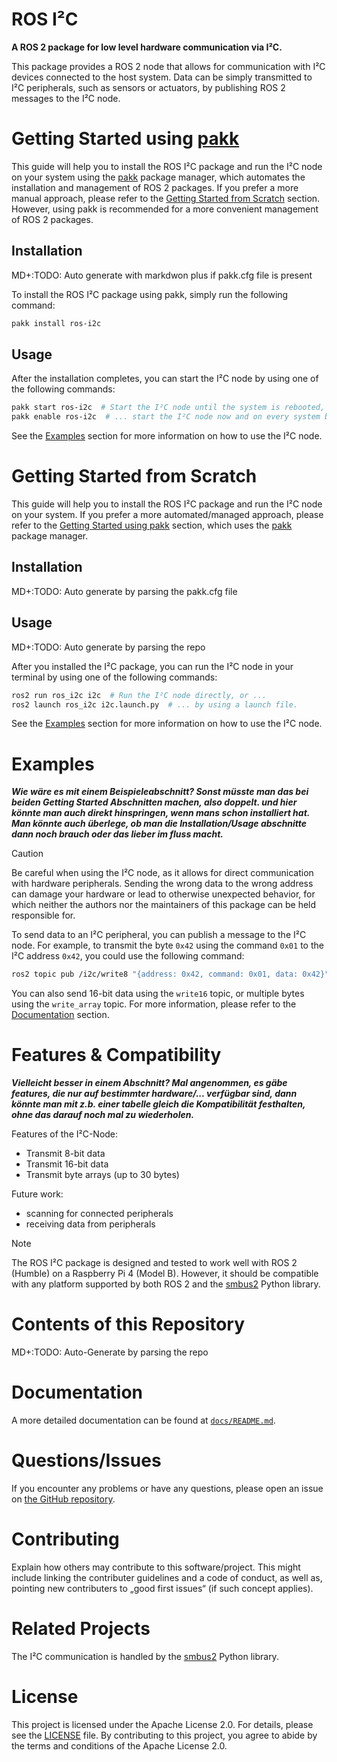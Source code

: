 # ROS I²C

**A ROS 2 package for low level hardware communication via I²C.**

This package provides a ROS 2 node that allows for communication with I²C devices connected to the host system. Data can be simply transmitted to I²C peripherals, such as sensors or actuators, by publishing ROS 2 messages to the I²C node.

# Getting Started using [pakk](https://github.com/iCampus-Wildau/pakk)

This guide will help you to install the ROS I²C package and run the I²C node on your system using the [pakk](https://github.com/iCampus-Wildau/pakk) package manager, which automates the installation and management of ROS 2 packages. If you prefer a more manual approach, please refer to the [Getting Started from Scratch](#getting-started-from-scratch) section. However, using pakk is recommended for a more convenient management of ROS 2 packages.

## Installation

MD+:TODO: Auto generate with markdwon plus if pakk.cfg file is present

To install the ROS I²C package using pakk, simply run the following command:

```bash
pakk install ros-i2c
```

## Usage

After the installation completes, you can start the I²C node by using one of the following commands:

```bash
pakk start ros-i2c  # Start the I²C node until the system is rebooted, or ...
pakk enable ros-i2c  # ... start the I²C node now and on every system boot.
```

See the [Examples](#examples) section for more information on how to use the I²C node.

# Getting Started from Scratch 

This guide will help you to install the ROS I²C package and run the I²C node on your system. If you prefer a more automated/managed approach, please refer to the [Getting Started using pakk](#getting-started-using-pakk) section, which uses the [pakk](https://github.com/iCampus-Wildau/pakk) package manager.

## Installation 

MD+:TODO: Auto generate by parsing the pakk.cfg file

## Usage 

MD+:TODO: Auto generate by parsing the repo

After you installed the I²C package, you can run the I²C node in your terminal by using one of the following commands:

```bash
ros2 run ros_i2c i2c  # Run the I²C node directly, or ...
ros2 launch ros_i2c i2c.launch.py  # ... by using a launch file.
```

See the [Examples](#examples) section for more information on how to use the I²C node.

# Examples

***Wie wäre es mit einem Beispieleabschnitt? Sonst müsste man das bei beiden Getting Started Abschnitten machen, also doppelt. und hier könnte man auch direkt hinspringen, wenn mans schon installiert hat. Man könnte auch überlege, ob man die Installation/Usage abschnitte dann noch brauch oder das lieber im fluss macht.***

> [!CAUTION]
> Be careful when using the I²C node, as it allows for direct communication with hardware peripherals. Sending the wrong data to the wrong address can damage your hardware or lead to otherwise unexpected behavior, for which neither the authors nor the maintainers of this package can be held responsible for.

To send data to an I²C peripheral, you can publish a message to the I²C node. For example, to transmit the byte `0x42` using the command `0x01` to the I²C address `0x42`, you could use the following command:

```bash
ros2 topic pub /i2c/write8 "{address: 0x42, command: 0x01, data: 0x42}"
```

You can also send 16-bit data using the `write16` topic, or multiple bytes using the `write_array` topic. For more information, please refer to the [Documentation](#documentation) section.

# Features & Compatibility

***Vielleicht besser in einem Abschnitt? Mal angenommen, es gäbe features, die nur auf bestimmter hardware/... verfügbar sind, dann könnte man mit z.b. einer tabelle gleich die Kompatibilität festhalten, ohne das darauf noch mal zu wiederholen.***

Features of the I²C-Node:
- Transmit 8-bit data
- Transmit 16-bit data
- Transmit byte arrays (up to 30 bytes)

Future work:
- scanning for connected peripherals
- receiving data from peripherals

> [!NOTE]
> The ROS I²C package is designed and tested to work well with ROS 2 (Humble) on a Raspberry Pi 4 (Model B). However, it should be compatible with any platform supported by both ROS 2 and the [smbus2](https://github.com/kplindegaard/smbus2) Python library.

# Contents of this Repository

MD+:TODO: Auto-Generate by parsing the repo

# Documentation

A more detailed documentation can be found at [`docs/README.md`](docs/README.md).

# Questions/Issues

If you encounter any problems or have any questions, please open an issue on [the GitHub repository](https://github.com/iCampus-Wildau/ros-i2c).

# Contributing
Explain how others may contribute to this software/project. This might include linking the contributer guidelines and a code of conduct, as well as, pointing new contributers to „good first issues“ (if such concept applies).

# Related Projects

The I²C communication is handled by the [smbus2](https://github.com/kplindegaard/smbus2) Python library.

# License

This project is licensed under the Apache License 2.0. For details, please see the [LICENSE](LICENCE) file. By contributing to this project, you agree to abide by the terms and conditions of the Apache License 2.0.
